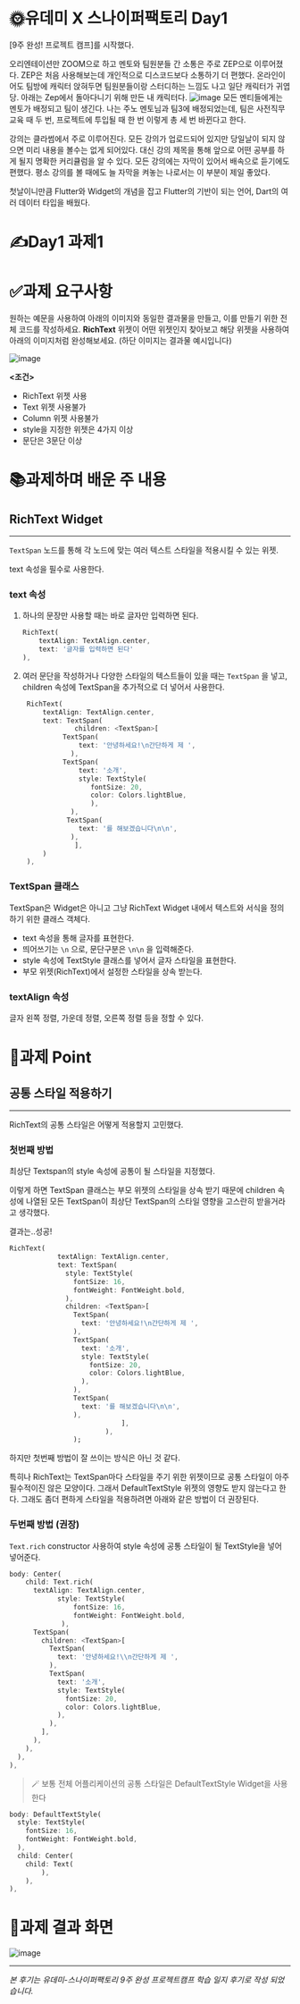# 🌞유데미 X 스나이퍼팩토리 Day1

[9주 완성! 프로젝트 캠프]를 시작했다.

오리엔테이션만 ZOOM으로 하고 멘토와 팀원분들 간 소통은 주로 ZEP으로 이루어졌다.
ZEP은 처음 사용해보는데 개인적으로 디스코드보다 소통하기 더 편했다.
온라인이어도 팀방에 캐릭터 앉혀두면 팀원분들이랑 스터디하는 느낌도 나고 일단 캐릭터가 귀엽당.
아래는 Zep에서 돌아다니기 위해 만든 내 캐릭터다.
![image](https://github.com/CosmicLatte009/blog/assets/87015026/9c362e9f-9c89-442e-b187-bb848b8715b9)
모든 멘티들에게는 멘토가 배정되고 팀이 생긴다.
나는 주노 멘토님과 팀3에 배정되었는데, 팀은 사전직무교육 때 두 번, 프로젝트에 투입될 때 한 번 이렇게 총 세 번 바뀐다고 한다.

강의는 클라썸에서 주로 이루어진다. 모든 강의가 업로드되어 있지만 당일날이 되지 않으면 미리 내용을 볼수는 없게 되어있다. 대신 강의 제목을 통해 앞으로 어떤 공부를 하게 될지 명확한 커리큘럼을 알 수 있다. 모든 강의에는 자막이 있어서 배속으로 듣기에도 편했다. 평소 강의를 볼 때에도 늘 자막을 켜놓는 나로서는 이 부분이 제일 좋았다.

첫날이니만큼 Flutter와 Widget의 개념을 잡고 Flutter의 기반이 되는 언어, Dart의 여러 데이터 타입을 배웠다.

# ✍️Day1 과제1

# ✅과제 요구사항

원하는 예문을 사용하여 아래의 이미지와 동일한 결과물을 만들고, 이를 만들기 위한 전체 코드를 작성하세요. **RichText** 위젯이 어떤 위젯인지 찾아보고 해당 위젯을 사용하여 아래의 이미지처럼 완성해보세요. (하단 이미지는 결과물 예시입니다)

![image](https://github.com/CosmicLatte009/blog/assets/87015026/89fd733c-605c-4568-b054-0348de71b3fa)

**<조건>**

- RichText 위젯 사용
- Text 위젯 사용불가
- Column 위젯 사용불가
- style을 지정한 위젯은 4가지 이상
- 문단은 3문단 이상

# 📚과제하며 배운 주 내용

## RichText Widget

---

`TextSpan` 노드를 통해 각 노드에 맞는 여러 텍스트 스타일을 적용시킬 수 있는 위젯.

text 속성을 필수로 사용한다.

### text 속성

1. 하나의 문장만 사용할 때는 바로 글자만 입력하면 된다.

   ```dart
   RichText(
       textAlign: TextAlign.center,
       text: '글자를 입력하면 된다'
   ),
   ```

2. 여러 문단을 작성하거나 다양한 스타일의 텍스트들이 있을 때는
   `TextSpan` 을 넣고, children 속성에 TextSpan을 추가적으로 더 넣어서 사용한다.
   ```dart
    RichText(
        textAlign: TextAlign.center,
        text: TextSpan(
    			children: <TextSpan>[
             TextSpan(
                 text: '안녕하세요!\n간단하게 제 ',
               ),
             TextSpan(
                 text: '소개',
                 style: TextStyle(
                    fontSize: 20,
                    color: Colors.lightBlue,
    	            ),
               ),
              TextSpan(
                 text: '를 해보겠습니다\n\n',
               ),
    			],
    	)
    ),
   ```

### TextSpan 클래스

TextSpan은 Widget은 아니고 그냥 RichText Widget 내에서
텍스트와 서식을 정의하기 위한 클래스 객체다.

- text 속성을 통해 글자를 표현한다.
- 띄어쓰기는 `\n` 으로, 문단구분은 `\n\n` 을 입력해준다.
- style 속성에 TextStyle 클래스를 넣어서 글자 스타일을 표현한다.
- 부모 위젯(RichText)에서 설정한 스타일을 상속 받는다.

### textAlign 속성

글자 왼쪽 정렬, 가운데 정렬, 오른쪽 정렬 등을 정할 수 있다.

# 🌟과제 Point

## 공통 스타일 적용하기

---

RichText의 공통 스타일은 어떻게 적용할지 고민했다.

### 첫번째 방법

최상단 Textspan의 style 속성에 공통이 될 스타일을 지정했다.

이렇게 하면 TextSpan 클래스는 부모 위젯의 스타일을 상속 받기 때문에 children 속성에 나열된 모든 TextSpan이 최상단 TextSpan의 스타일 영향을 고스란히 받을거라고 생각했다.

결과는..성공!

```dart
RichText(
            textAlign: TextAlign.center,
            text: TextSpan(
              style: TextStyle(
                fontSize: 16,
                fontWeight: FontWeight.bold,
              ),
              children: <TextSpan>[
                TextSpan(
                  text: '안녕하세요!\n간단하게 제 ',
                ),
                TextSpan(
                  text: '소개',
                  style: TextStyle(
                    fontSize: 20,
                    color: Colors.lightBlue,
                  ),
                ),
                TextSpan(
                  text: '를 해보겠습니다\n\n',
                ),
							],
						),
				);
```

하지만 첫번째 방법이 잘 쓰이는 방식은 아닌 것 같다.

특히나 RichText는 TextSpan마다 스타일을 주기 위한 위젯이므로 공통 스타일이 아주 필수적이진 않은 모양이다. 그래서 DefaultTextStyle 위젯의 영향도 받지 않는다고 한다.
그래도 좀더 편하게 스타일을 적용하려면 아래와 같은 방법이 더 권장된다.

### 두번째 방법 (권장)

`Text.rich` constructor 사용하여 style 속성에 공통 스타일이 될 TextStyle을 넣어 넣어준다.

```dart
body: Center(
    child: Text.rich(
      textAlign: TextAlign.center,
			style: TextStyle(
			    fontSize: 16,
			    fontWeight: FontWeight.bold,
			 ),
      TextSpan(
        children: <TextSpan>[
          TextSpan(
            text: '안녕하세요!\\n간단하게 제 ',
          ),
          TextSpan(
            text: '소개',
            style: TextStyle(
              fontSize: 20,
              color: Colors.lightBlue,
            ),
          ),
        ],
      ),
    ),
  ),
),
```

> 🪄 보통 전체 어플리케이션의 공통 스타일은 DefaultTextStyle Widget을 사용한다

```dart
body: DefaultTextStyle(
  style: TextStyle(
    fontSize: 16,
    fontWeight: FontWeight.bold,
  ),
  child: Center(
    child: Text(
		),
	),
),
```

# 📱과제 결과 화면

![image](https://github.com/CosmicLatte009/blog/assets/87015026/f48ed2d3-5ab7-46aa-ac31-4aad0f871b42)

---

_본 후기는 유데미-스나이퍼팩토리 9주 완성 프로젝트캠프 학습 일지 후기로 작성 되었습니다._
